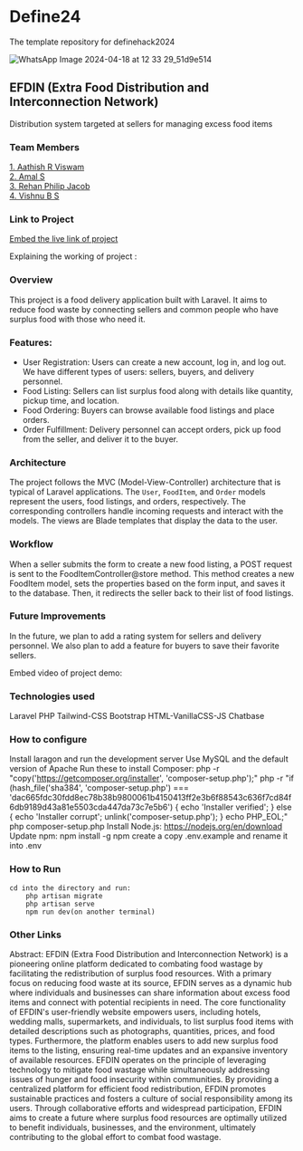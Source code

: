 # Define24

The template repository for definehack2024

![WhatsApp Image 2024-04-18 at 12 33 29_51d9e514](https://github.com/Definehack/Define24/assets/79042374/4d6c229a-5048-4ac9-bba6-c0e835e22097)

## EFDIN (Extra Food Distribution and Interconnection Network)

Distribution system targeted at sellers for managing excess food items

### Team Members

[1. Aathish R Viswam](https://github.com/Aathixh)  
[2. Amal S](https://github.com/RottenSpaceMan)  
[3. Rehan Philip Jacob](https://github.com/Rehanphilipjacob)  
[4. Vishnu B S](https://github.com/VandVi)

### Link to Project

[Embed the live link of project](live_link)

Explaining the working of project :

### Overview

This project is a food delivery application built with Laravel. It aims to reduce food waste by connecting sellers and common people who have surplus food with those who need it.

### Features:

-   User Registration: Users can create a new account, log in, and log out. We have different types of users: sellers, buyers, and delivery personnel.
-   Food Listing: Sellers can list surplus food along with details like quantity, pickup time, and location.
-   Food Ordering: Buyers can browse available food listings and place orders.
-   Order Fulfillment: Delivery personnel can accept orders, pick up food from the seller, and deliver it to the buyer.

### Architecture

The project follows the MVC (Model-View-Controller) architecture that is typical of Laravel applications. The `User`, `FoodItem`, and `Order` models represent the users, food listings, and orders, respectively. The corresponding controllers handle incoming requests and interact with the models. The views are Blade templates that display the data to the user.

### Workflow

When a seller submits the form to create a new food listing, a POST request is sent to the FoodItemController@store method. This method creates a new FoodItem model, sets the properties based on the form input, and saves it to the database. Then, it redirects the seller back to their list of food listings.

### Future Improvements

In the future, we plan to add a rating system for sellers and delivery personnel. We also plan to add a feature for buyers to save their favorite sellers.

Embed video of project demo:

### Technologies used

Laravel
PHP
Tailwind-CSS
Bootstrap
HTML-VanillaCSS-JS
Chatbase

### How to configure

Install laragon and run the development server
Use MySQL and the default version of Apache
Run these to install Composer:
php -r "copy('https://getcomposer.org/installer', 'composer-setup.php');"
php -r "if (hash_file('sha384', 'composer-setup.php') === 'dac665fdc30fdd8ec78b38b9800061b4150413ff2e3b6f88543c636f7cd84f6db9189d43a81e5503cda447da73c7e5b6') { echo 'Installer verified'; } else { echo 'Installer corrupt'; unlink('composer-setup.php'); } echo PHP_EOL;"
php composer-setup.php
Install Node.js:
https://nodejs.org/en/download
Update npm:
npm install -g npm
create a copy .env.example and rename it into .env

### How to Run

    cd into the directory and run:
        php artisan migrate
        php artisan serve
        npm run dev(on another terminal)

### Other Links

Abstract:
EFDIN (Extra Food Distribution and Interconnection Network) is a pioneering online platform dedicated to combating food wastage by facilitating the redistribution of surplus food resources. With a primary focus on reducing food waste at its source, EFDIN serves as a dynamic hub where individuals and businesses can share information about excess food items and connect with potential recipients in need.
The core functionality of EFDIN's user-friendly website empowers users, including hotels, wedding malls, supermarkets, and individuals, to list surplus food items with detailed descriptions such as photographs, quantities, prices, and food types. Furthermore, the platform enables users to add new surplus food items to the listing, ensuring real-time updates and an expansive inventory of available resources.
EFDIN operates on the principle of leveraging technology to mitigate food wastage while simultaneously addressing issues of hunger and food insecurity within communities. By providing a centralized platform for efficient food redistribution, EFDIN promotes sustainable practices and fosters a culture of social responsibility among its users. Through collaborative efforts and widespread participation, EFDIN aims to create a future where surplus food resources are optimally utilized to benefit individuals, businesses, and the environment, ultimately contributing to the global effort to combat food wastage.
